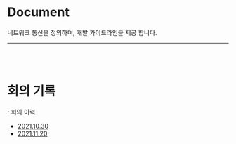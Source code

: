 # Document
네트워크 통신을 정의하며, 개발 가이드라인을 제공 합니다.

---
<br><br>

# 회의 기록
: 회의 이력
 - [2021.10.30](./회의기록/21.10.30-회의기록.md)
 - [2021.11.20](./회의기록/21.11.20-회의기록.md)
